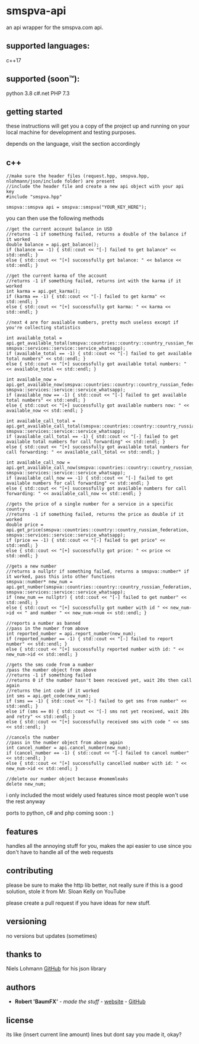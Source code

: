 # smspva-api

an api wrapper for the smspva.com api.

## supported languages:
c++17

## supported (soon™):
python 3.8
c#.net
PHP 7.3

## getting started

these instructions will get you a copy of the project up and running on your local machine for development and testing purposes.

depends on the language, visit the section accordingly


## c++
```
//make sure the header files (request.hpp, smspva.hpp, nlohmann/json/include folder) are present
//include the header file and create a new api object with your api key
#include "smspva.hpp"

smspva::smspva api = smspva::smspva("YOUR_KEY_HERE");
```
you can then use the following methods
```
//get the current account balance in USD
//returns -1 if something failed, returns a double of the balance if it worked
double balance = api.get_balance();
if (balance == -1) { std::cout << "[-] failed to get balance" << std::endl; }
else { std::cout << "[+] successfully got balance: " << balance << std::endl; }

//get the current karma of the account
//returns -1 if something failed, returns int with the karma if it worked
int karma = api.get_karma();
if (karma == -1) { std::cout << "[-] failed to get karma" << std::endl; }
else { std::cout << "[+] successfully got karma: " << karma << std::endl; }

//next 4 are for available numbers, pretty much useless except if you're collecting statistics

int available_total = api.get_available_total(smspva::countries::country::country_russian_federation, smspva::services::service::service_whatsapp);
if (available_total == -1) { std::cout << "[-] failed to get available total numbers" << std::endl; }
else { std::cout << "[+] successfully got available total numbers: " << available_total << std::endl; }

int available_now = api.get_available_now(smspva::countries::country::country_russian_federation, smspva::services::service::service_whatsapp);
if (available_now == -1) { std::cout << "[-] failed to get available total numbers" << std::endl; }
else { std::cout << "[+] successfully got available numbers now: " << available_now << std::endl; }

int available_call_total = api.get_available_call_total(smspva::countries::country::country_russian_federation, smspva::services::service::service_whatsapp);
if (available_call_total == -1) { std::cout << "[-] failed to get available total numbers for call forwarding" << std::endl; }
else { std::cout << "[+] successfully got available total numbers for call forwarding: " << available_call_total << std::endl; }

int available_call_now = api.get_available_call_now(smspva::countries::country::country_russian_federation, smspva::services::service::service_whatsapp);
if (available_call_now == -1) { std::cout << "[-] failed to get available numbers for call forwarding" << std::endl; }
else { std::cout << "[+] successfully got available numbers for call forwarding: " << available_call_now << std::endl; }

//gets the price of a single number for a service in a specific country
//returns -1 if something failed, returns the price as double if it worked
double price = api.get_price(smspva::countries::country::country_russian_federation, smspva::services::service::service_whatsapp);
if (price == -1) { std::cout << "[-] failed to get price" << std::endl; }
else { std::cout << "[+] successfully got price: " << price << std::endl; }

//gets a new number
//returns a nullptr if something failed, returns a smspva::number* if it worked, pass this into other functions
smspva::number* new_num = api.get_number(smspva::countries::country::country_russian_federation, smspva::services::service::service_whatsapp);
if (new_num == nullptr) { std::cout << "[-] failed to get number" << std::endl; }
else { std::cout << "[+] successfully got number with id " << new_num->id << " and number " << new_num->num << std::endl; }

//reports a number as banned
//pass in the number from above
int reported_number = api.report_number(new_num);
if (reported_number == -1) { std::cout << "[-] failed to report number" << std::endl; }
else { std::cout << "[+] successfully reported number with id: " << new_num->id << std::endl; }

//gets the sms code from a number
/pass the number object from above
//returns -1 if something failed
//returns 0 if the number hasn't been received yet, wait 20s then call again
//returns the int code if it worked
int sms = api.get_code(new_num);
if (sms == -1) { std::cout << "[-] failed to get sms from number" << std::endl; }
else if (sms == 0) { std::cout << "[-] sms not yet received, wait 20s and retry" << std::endl; }
else { std::cout << "[+] successfully received sms with code " << sms << std::endl; }

//cancels the number
//pass in the number object from above again
int cancel_number = api.cancel_number(new_num);
if (cancel_number == -1) { std::cout << "[-] failed to cancel number" << std::endl; }
else { std::cout << "[+] successfully cancelled number with id: " << new_num->id << std::endl; }

//delete our number object because #nomemleaks
delete new_num;
```

i only included the most widely used features since most people won't use the rest anyway

ports to python, c# and php coming soon : )

## features
handles all the annoying stuff for you, makes the api easier to use since you don't have to handle all of the web requests

## contributing
please be sure to make the http lib better, not really sure if this is a good solution, stole it from Mr. Sloan Kelly on YouTube

please create a pull request if you have ideas for new stuff.

## versioning

no versions but updates (sometimes)

## thanks to
Niels Lohmann [GitHub](https://github.com/nlohmann/) for his json library

## authors
* **Robert 'BaumFX'** - *made the stuff* - [website](https://rob.gg) - [GitHub](https://github.com/BaumFX)

## license

its like (insert current line amount) lines but dont say you made it, okay?
